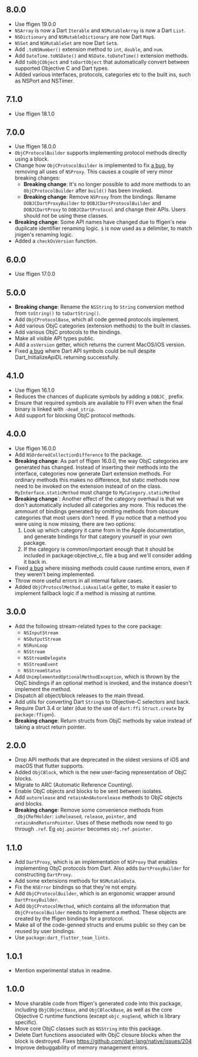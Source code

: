 ## 8.0.0

- Use ffigen 19.0.0
- `NSArray` is now a Dart `Iterable` and `NSMutableArray` is now a Dart `List`.
- `NSDictionary` and `NSMutableDictionary` are now Dart `Map`s.
- `NSSet` and `NSMutableSet` are now Dart `Set`s.
- Add `.toNSNumber()` extension method to `int`, `double`, and `num`.
- Add `DateTime.toNSDate()` and `NSDate.toDateTime()` extension methods.
- Add `toObjCObject` and `toDartObject` that automatically convert between
  supported Objective C and Dart types.
- Added various interfaces, protocols, categories etc to the built ins, such as
  NSPort and NSTimer.

## 7.1.0

- Use ffigen 18.1.0

## 7.0.0

- Use ffigen 18.0.0
- `ObjCProtocolBuilder` supports implementing protocol methods directly using a
  block.
- Change how `ObjCProtocolBuilder` is implemented to fix
  [a bug](https://github.com/dart-lang/http/issues/1702), by removing all uses
  of `NSProxy`. This causes a couple of very minor breaking changes:
  - __Breaking change__: It's no longer possible to add more methods to an
    `ObjCProtocolBuilder` after `build()` has been invoked.
  - __Breaking change__: Remove `NSProxy` from the bindings. Rename
    `DOBJCDartProxyBuilder` to `DOBJCDartProtocolBuilder` and `DOBJCDartProxy`
    to `DOBJCDartProtocol` and change their APIs. Users should not be using
    these classes.
- __Breaking change__: Some API names have changed due to ffigen's new duplicate
  identifier renaming logic. `$` is now used as a delimiter, to match jnigen's
  renaming logic.
- Added a `checkOsVersion` function.

## 6.0.0

- Use ffigen 17.0.0

## 5.0.0

- __Breaking change__: Rename the `NSString` to `String` conversion method from
  `toString()` to `toDartString()`.
- Add `ObjCProtocolBase`, which all code genned protocols implement.
- Add various ObjC categories (extension methods) to the built in classes.
- Add various ObjC protocols to the bindings.
- Make all visible API types public.
- Add a `osVersion` getter, which returns the current MacOS/iOS version.
- Fixed [a bug](https://github.com/dart-lang/native/issues/1978) where Dart API
  symbols could be null despite Dart_InitializeApiDL returning successfully.

## 4.1.0

- Use ffigen 16.1.0
- Reduces the chances of duplicate symbols by adding a `DOBJC_` prefix.
- Ensure that required symbols are available to FFI even when the final binary
  is linked with `-dead_strip`.
- Add support for blocking ObjC protocol methods.

## 4.0.0

- Use ffigen 16.0.0
- Add `NSOrderedCollectionDifference` to the package.
- __Breaking change__: As part of ffigen 16.0.0, the way ObjC categories are
  generated has changed. Instead of inserting their methods into the interface,
  categories now generate Dart extension methods. For ordinary methods this
  makes no difference, but static methods now need to be invoked on the
  extension instead of on the class. `MyInterface.staticMethod` must change to
  `MyCategory.staticMethod`
- __Breaking change__`: Another effect of the category overhaul is that we don't
  automatically included all categories any more. This reduces the ammount of
  bindings generated by omitting methods from obscure categories that most users
  don't need. If you notice that a method you were using is now missing, there
  are two options:
    1. Look up which category it came from in the Apple documentation, and
       generate bindings for that category yourself in your own package.
    2. If the category is common/important enough that it should be included
       in package:objective_c, file a bug and we'll consider adding it back in.
- Fixed [a bug](https://github.com/dart-lang/native/issues/1702) where missing
  methods could cause runtime errors, even if they weren't being implemented.
- Throw more useful errors in all internal failure cases.
- Added `ObjCProtocolMethod.isAvailable` getter, to make it easier to implement
  fallback logic if a method is missing at runtime.

## 3.0.0

- Add the following stream-related types to the core package:
  - `NSInputStream`
  - `NSOutputStream`
  - `NSRunLoop`
  - `NSStream`
  - `NSStreamDelegate`
  - `NSStreamEvent`
  - `NSStreamStatus`
- Add `UnimplementedOptionalMethodException`, which is thrown by the ObjC
  bindings if an optional method is invoked, and the instance doesn't implement
  the method.
- Dispatch all object/block releases to the main thread.
- Add utils for converting Dart `String`s to Objective-C selectors and back.
- Require Dart 3.4 or later (due to the use of `dart:ffi`
  `Struct.create` by `package:ffigen`).
- __Breaking change__: Return structs from ObjC methods by value instead of
  taking a struct return pointer.

## 2.0.0

- Drop API methods that are deprecated in the oldest versions of iOS and macOS
  that flutter supports.
- Added `ObjCBlock`, which is the new user-facing representation of ObjC blocks.
- Migrate to ARC (Automatic Reference Counting).
- Enable ObjC objects and blocks to be sent between isolates.
- Add `autorelease` and `retainAndAutorelease` methods to ObjC objects and
  blocks.
- __Breaking change__: Remove some convenience methods from `_ObjCRefHolder`:
  `isReleased`, `release`, `pointer`, and `retainAndReturnPointer`. Uses of
  these methods now need to go through `.ref`. Eg `obj.pointer` becomes
  `obj.ref.pointer`.

## 1.1.0

- Add `DartProxy`, which is an implementation of `NSProxy` that enables
  implementing ObjC protocols from Dart. Also adds `DartProxyBuilder` for
  constructing `DartProxy`.
- Add some extensions methods for `NSMutableData`.
- Fix the `NSError` bindings so that they're not empty.
- Add `ObjCProtocolBuilder`, which is an ergonomic wrapper around
  `DartProxyBuilder`.
- Add `ObjCProtocolMethod`, which contains all the information that
  `ObjCProtocolBuilder` needs to implement a method. These objects are created
  by the ffigen bindings for a protocol.
- Make all of the code-genned structs and enums public so they can be reused by
  user bindings.
- Use `package:dart_flutter_team_lints`.

## 1.0.1

- Mention experimental status in readme.

## 1.0.0

- Move sharable code from ffigen's generated code into this package, including
  `ObjCObjectBase`, and `ObjCBlockBase`, as well as the core Objective C runtime
  functions (except `objc_msgSend`, which is library specific).
- Move core ObjC classes such as `NSString` into this package.
- Delete Dart functions associated with ObjC closure blocks when the block is
  destroyed. Fixes https://github.com/dart-lang/native/issues/204
- Improve debuggability of memory management errors.
